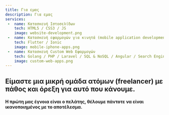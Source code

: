 ```yaml
---
title: Για εμας
description: Για εμας
services:
 -  name: Κατασκευή Ιστοσελίδων
    tech: HTML5 / CSS3 / JS
    image: website-development.png
 -  name: Κατασκευή εφαρμογών για κινητά (mobile application development)
    tech: Flutter / Ionic
    image: mobile-iphone-apps.png
 -  name: Κατασκευή Custom Web Εφαρμογών
    tech: Golang / PHP / Laravel / SQL & NoSQL / Angular / Search Engine
    image: custom-web-apps.png
---
```

## Είμαστε μια μικρή ομάδα ατόμων (freelancer) με πάθος και όρεξη για αυτό που κάνουμε.
#### Η πρώτη μας έγνοια είναι ο πελάτης, θέλουμε πάντοτε να είναι ικανοποιημένος με το αποτέλεσμα.

